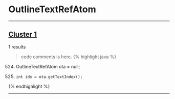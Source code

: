 # OutlineTextRefAtom

***

## [Cluster 1](./1)
1 results
> code comments is here.
{% highlight java %}
524. OutlineTextRefAtom ota = null;
536.     int idx = ota.getTextIndex();
{% endhighlight %}

***

